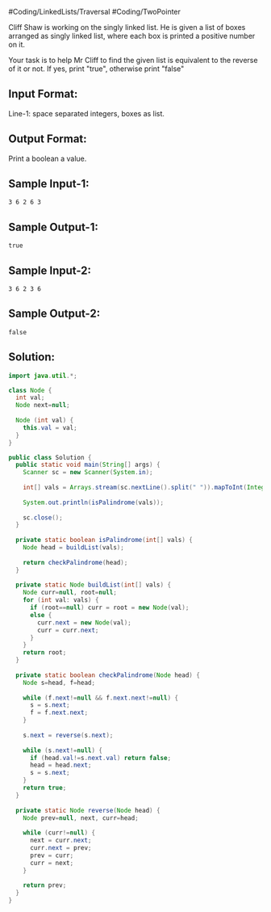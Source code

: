 #Coding/LinkedLists/Traversal #Coding/TwoPointer 

Cliff Shaw is working on the singly linked list.
He is given a list of boxes arranged as singly linked list,
where each box is printed a positive number on it.

Your task is to help Mr Cliff to find the given list is equivalent to 
the reverse of it or not. If yes, print "true", otherwise print "false"

Input Format:
-------------
Line-1: space separated integers, boxes as list.

Output Format:
--------------
Print a boolean a value.


Sample Input-1:
---------------
```
3 6 2 6 3
```

Sample Output-1:
----------------
```
true
```


Sample Input-2:
---------------
```
3 6 2 3 6
```

Sample Output-2:
----------------
```
false
```

## Solution:

```java
import java.util.*;

class Node {
  int val;
  Node next=null;
  
  Node (int val) {
    this.val = val;
  }
}

public class Solution {
  public static void main(String[] args) {
    Scanner sc = new Scanner(System.in);
    
    int[] vals = Arrays.stream(sc.nextLine().split(" ")).mapToInt(Integer::parseInt).toArray();
    
    System.out.println(isPalindrome(vals));
    
    sc.close();
  }
  
  private static boolean isPalindrome(int[] vals) {
    Node head = buildList(vals);
    
    return checkPalindrome(head);
  }
  
  private static Node buildList(int[] vals) {
    Node curr=null, root=null;
    for (int val: vals) {
      if (root==null) curr = root = new Node(val);
      else {
        curr.next = new Node(val);
        curr = curr.next;
      }
    }
    return root;
  }
  
  private static boolean checkPalindrome(Node head) {
    Node s=head, f=head;
    
    while (f.next!=null && f.next.next!=null) {
      s = s.next;
      f = f.next.next;
    }
    
    s.next = reverse(s.next);
    
    while (s.next!=null) {
      if (head.val!=s.next.val) return false;
      head = head.next;
      s = s.next;
    }
    return true;
  }
  
  private static Node reverse(Node head) {
    Node prev=null, next, curr=head;
    
    while (curr!=null) {
      next = curr.next;
      curr.next = prev;
      prev = curr;
      curr = next;
    }
    
    return prev;
  }
}
```